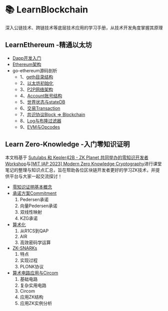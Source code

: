 # :books: LearnBlockchain

深入公链技术、跨链技术等底层技术应用的学习手册，从技术开发角度掌握其原理

## LearnEthereum -精通以太坊

+ [Dapp开发入门](./LearnEthereum/Dapp%E5%BC%80%E5%8F%91%E5%85%A5%E9%97%A8)
+ [Ethereum架构](./LearnEthereum/EVM%E5%BA%95%E5%B1%82%E7%BB%93%E6%9E%84)
+ go-ethereum源码剖析
  + 1、[geth目录结构](./LearnEthereum/geth%E6%BA%90%E7%A0%81%E8%A7%A3%E6%9E%90/geth%E7%9B%AE%E5%BD%95%E7%BB%93%E6%9E%84)
  + 2、[以太坊初始化](./LearnEthereum/geth%E6%BA%90%E7%A0%81%E8%A7%A3%E6%9E%90/%E4%BB%A5%E5%A4%AA%E5%9D%8A%E5%88%9D%E5%A7%8B%E5%8C%96)
  + 3、[P2P网络架构](./LearnEthereum/geth%E6%BA%90%E7%A0%81%E8%A7%A3%E6%9E%90/%E7%BD%91%E7%BB%9C%E6%9E%B6%E6%9E%84)
  + 4、[Account账号结构](./LearnEthereum/geth%E6%BA%90%E7%A0%81%E8%A7%A3%E6%9E%90/%E8%B4%A6%E6%88%B7%E7%BB%93%E6%9E%84)
  + 5、[世界状态与stateDB](./LearnEthereum/geth%E6%BA%90%E7%A0%81%E8%A7%A3%E6%9E%90/%E4%B8%96%E7%95%8C%E7%8A%B6%E6%80%81State%E4%B8%8EStateDB)
  + 6、[交易Transaction](./LearnEthereum/geth%E6%BA%90%E7%A0%81%E8%A7%A3%E6%9E%90/%E4%BA%A4%E6%98%93Transaction)
  + 7、[共识协议Block => Blockchain](./LearnEthereum/geth%E6%BA%90%E7%A0%81%E8%A7%A3%E6%9E%90/%E4%BB%8EBlock%E5%88%B0Blockchain)
  + 8、[Log与布隆过滤器](./LearnEthereum/geth%E6%BA%90%E7%A0%81%E8%A7%A3%E6%9E%90/Log%E5%92%8C%E5%B8%83%E9%9A%86%E8%BF%87%E6%BB%A4%E5%99%A8)
  + 9、[EVM与Opcodes](./LearnEthereum/geth%E6%BA%90%E7%A0%81%E8%A7%A3%E6%9E%90/VM%E5%92%8COpcodes)

## Learn Zero-Knowledge -入门零知识证明

本文档基于 [Sutulabs 和 Kepler42B - ZK Planet 共同举办的零知识开发者Workshop](https://zkshanghai.xyz/)与[[MIT IAP 2023] Modern Zero Knowledge Cryptography](https://zkiap.com/)进行课堂笔记的整理与知识点汇总，旨在帮助各位区块链开发者更好的学习ZK技术，并提供平台与大家一起交流探讨！


+ [零知识证明基本概念](./LearnZero_Knowledge/%E5%9F%BA%E6%9C%AC%E6%A6%82%E5%BF%B5)
+ [承诺方案Commitment](./LearnZero_Knowledge/%E6%89%BF%E8%AF%BA%E6%96%B9%E6%A1%88)
  1. Pedersen承诺 
  2. 向量Pedersen承诺
  3. 双线性映射
  4. KZG承诺
+ [算术化](./LearnZero_Knowledge/%E7%AE%97%E6%9C%AF%E5%8C%96)
  1. 从R1CS到QAP
  2. AIR
  3. 高效密码学运算
+ [ZK-SNARKs](./LearnZero_Knowledg/ZK-SNARK)
  1. 特点
  2. 实现过程
  3. PLONK协议
+ [算术电路应用与Circom](./LearnZero_Knowledg/%E7%AE%97%E6%9C%AF%E7%94%B5%E8%B7%AF%E5%BA%94%E7%94%A8%E4%B8%8ECircom)
  1. 基础电路
  2. 复杂实用电路
  3. Circom
  4. 应用ZK结构
  5. 应用ZK实例分析
